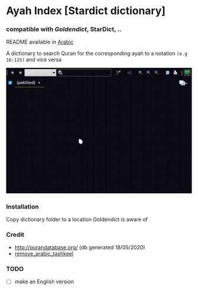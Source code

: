 # Ayah Index [Stardict dictionary]
### compatible with ***Goldendict***, StarDict, ..
  README available in [Arabic](README.ar.md)
  
A dictionary to search Quran for the corresponding ayah to a notation `(e.g 16:125)` and vice versa 

![exampleGIF](ayah_search.gif)

### Installation
Copy dictionary folder to a location Goldendict is aware of

### Credit
- http://qurandatabase.org/ (db generated 18/05/2020)
- [remove_arabic_tashkeel](https://github.com/Ahmed-Salama96/remove_arabic_tashkeel)

### TODO
- [ ] make an English version
